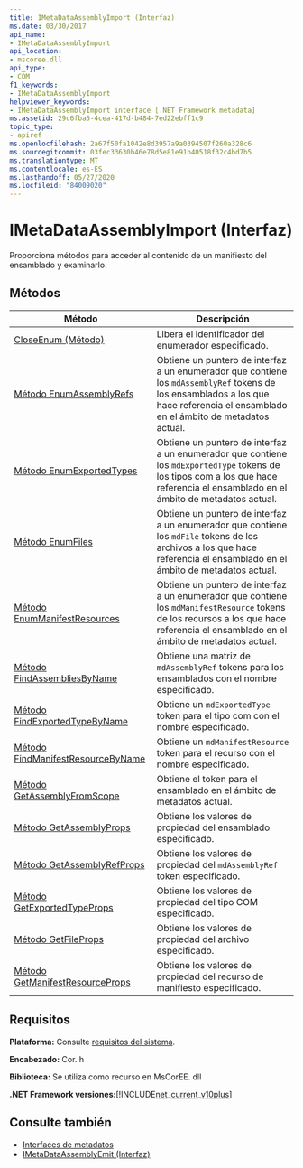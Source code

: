 ```yaml
---
title: IMetaDataAssemblyImport (Interfaz)
ms.date: 03/30/2017
api_name:
- IMetaDataAssemblyImport
api_location:
- mscoree.dll
api_type:
- COM
f1_keywords:
- IMetaDataAssemblyImport
helpviewer_keywords:
- IMetaDataAssemblyImport interface [.NET Framework metadata]
ms.assetid: 29c6fba5-4cea-417d-b484-7ed22ebff1c9
topic_type:
- apiref
ms.openlocfilehash: 2a67f50fa1042e8d3957a9a0394507f260a328c6
ms.sourcegitcommit: 03fec33630b46e78d5e81e91b40518f32c4bd7b5
ms.translationtype: MT
ms.contentlocale: es-ES
ms.lasthandoff: 05/27/2020
ms.locfileid: "84009020"
---
```

# <a name="imetadataassemblyimport-interface"></a>IMetaDataAssemblyImport (Interfaz)
Proporciona métodos para acceder al contenido de un manifiesto del ensamblado y examinarlo.  
  
## <a name="methods"></a>Métodos  
  
|Método|Descripción|  
|------------|-----------------|  
|[CloseEnum (Método)](imetadataassemblyimport-closeenum-method.md)|Libera el identificador del enumerador especificado.|  
|[Método EnumAssemblyRefs](imetadataassemblyimport-enumassemblyrefs-method.md)|Obtiene un puntero de interfaz a un enumerador que contiene los `mdAssemblyRef` tokens de los ensamblados a los que hace referencia el ensamblado en el ámbito de metadatos actual.|  
|[Método EnumExportedTypes](imetadataassemblyimport-enumexportedtypes-method.md)|Obtiene un puntero de interfaz a un enumerador que contiene los `mdExportedType` tokens de los tipos com a los que hace referencia el ensamblado en el ámbito de metadatos actual.|  
|[Método EnumFiles](imetadataassemblyimport-enumfiles-method.md)|Obtiene un puntero de interfaz a un enumerador que contiene los `mdFile` tokens de los archivos a los que hace referencia el ensamblado en el ámbito de metadatos actual.|  
|[Método EnumManifestResources](imetadataassemblyimport-enummanifestresources-method.md)|Obtiene un puntero de interfaz a un enumerador que contiene los `mdManifestResource` tokens de los recursos a los que hace referencia el ensamblado en el ámbito de metadatos actual.|  
|[Método FindAssembliesByName](imetadataassemblyimport-findassembliesbyname-method.md)|Obtiene una matriz de `mdAssemblyRef` tokens para los ensamblados con el nombre especificado.|  
|[Método FindExportedTypeByName](imetadataassemblyimport-findexportedtypebyname-method.md)|Obtiene un `mdExportedType` token para el tipo com con el nombre especificado.|  
|[Método FindManifestResourceByName](imetadataassemblyimport-findmanifestresourcebyname-method.md)|Obtiene un `mdManifestResource` token para el recurso con el nombre especificado.|  
|[Método GetAssemblyFromScope](imetadataassemblyimport-getassemblyfromscope-method.md)|Obtiene el token para el ensamblado en el ámbito de metadatos actual.|  
|[Método GetAssemblyProps](imetadataassemblyimport-getassemblyprops-method.md)|Obtiene los valores de propiedad del ensamblado especificado.|  
|[Método GetAssemblyRefProps](imetadataassemblyimport-getassemblyrefprops-method.md)|Obtiene los valores de propiedad del `mdAssemblyRef` token especificado.|  
|[Método GetExportedTypeProps](imetadataassemblyimport-getexportedtypeprops-method.md)|Obtiene los valores de propiedad del tipo COM especificado.|  
|[Método GetFileProps](imetadataassemblyimport-getfileprops-method.md)|Obtiene los valores de propiedad del archivo especificado.|  
|[Método GetManifestResourceProps](imetadataassemblyimport-getmanifestresourceprops-method.md)|Obtiene los valores de propiedad del recurso de manifiesto especificado.|  
  
## <a name="requirements"></a>Requisitos  
 **Plataforma:** Consulte [requisitos del sistema](../../get-started/system-requirements.md).  
  
 **Encabezado:** Cor. h  
  
 **Biblioteca:** Se utiliza como recurso en MsCorEE. dll  
  
 **.NET Framework versiones:**[!INCLUDE[net_current_v10plus](../../../../includes/net-current-v10plus-md.md)]  
  
## <a name="see-also"></a>Consulte también

- [Interfaces de metadatos](metadata-interfaces.md)
- [IMetaDataAssemblyEmit (Interfaz)](imetadataassemblyemit-interface.md)
